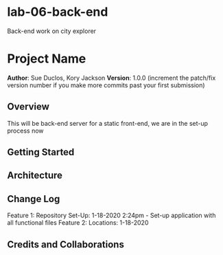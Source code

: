# lab-06-back-end
Back-end work on city explorer

# Project Name

**Author**: Sue Duclos, Kory Jackson
**Version**: 1.0.0 (increment the patch/fix version number if you make more commits past your first submission)

## Overview
This will be back-end server for a static front-end, we are in the set-up process now 

## Getting Started
<!-- What are the steps that a user must take in order to build this app on their own machine and get it running? -->

## Architecture
<!-- Provide a detailed description of the application design. What technologies (languages, libraries, etc) you're using, and any other relevant design information. -->

## Change Log
<!-- Use this area to document the iterative changes made to your application as each feature is successfully implemented. Use time stamps. Here's an examples:

01-01-2001 4:59pm - Application now has a fully-functional express server, with a GET route for the location resource. -->
Feature 1: Repository Set-Up: 1-18-2020 2:24pm - Set-up application with all functional files
Feature 2: Locations: 1-18-2020

## Credits and Collaborations
<!-- Give credit (and a link) to other people or resources that helped you build this application. -->